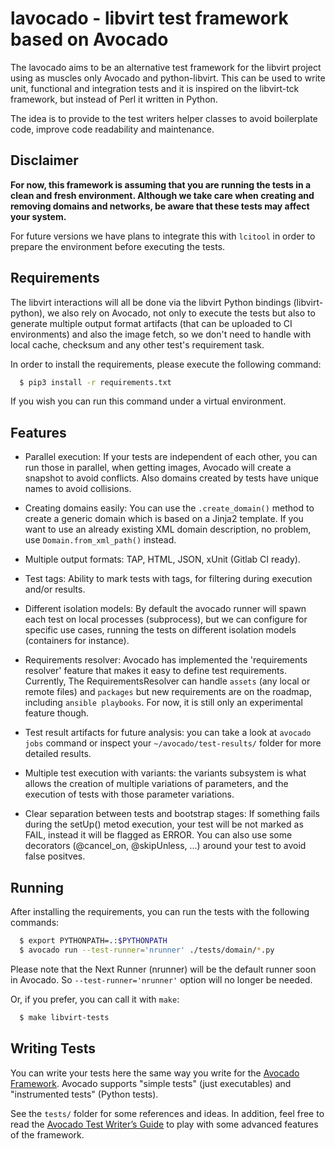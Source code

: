 # lavocado - libvirt test framework based on Avocado

The lavocado aims to be an alternative test framework for the libvirt project
using as muscles only Avocado and python-libvirt. This can be used to write
unit, functional and integration tests and it is inspired on the libvirt-tck
framework, but instead of Perl it written in Python.

The idea is to provide to the test writers helper classes to avoid boilerplate
code, improve code readability and maintenance.

## Disclaimer

**For now, this framework is assuming that you are running the tests in a clean
and fresh environment. Although we take care when creating and removing domains
and networks, be aware that these tests may affect your system.** 

For future versions we have plans to integrate this with `lcitool` in order to
prepare the environment before executing the tests.

## Requirements

The libvirt interactions will all be done via the libvirt Python bindings
(libvirt-python), we also rely on Avocado, not only to execute the tests but
also to generate multiple output format artifacts (that can be uploaded to CI
environments) and also the image fetch, so we don't need to handle with local
cache, checksum and any other test's requirement task.

In order to install the requirements, please execute the following command:

```bash
  $ pip3 install -r requirements.txt
```

If you wish you can run this command under a virtual environment.

## Features

 * Parallel execution: If your tests are independent of each other, you can run
   those in parallel, when getting images, Avocado will create a snapshot to
   avoid conflicts. Also domains created by tests have unique names to avoid
   collisions.

 * Creating domains easily: You can use the `.create_domain()` method to create
   a generic domain which is based on a Jinja2 template. If you want to use an
   already existing XML domain description, no problem, use
   `Domain.from_xml_path()` instead.

 * Multiple output formats: TAP, HTML, JSON, xUnit (Gitlab CI ready).

 * Test tags: Ability to mark tests with tags, for filtering during execution
   and/or results.

 * Different isolation models: By default the avocado runner will spawn each
   test on local processes (subprocess), but we can configure for specific use
   cases, running the tests on different isolation models (containers for
   instance).

 * Requirements resolver: Avocado has implemented the 'requirements resolver'
   feature that makes it easy to define test requirements. Currently, The
   RequirementsResolver can handle `assets` (any local or remote files) and
   `packages` but new requirements are on the roadmap, including `ansible
   playbooks`. For now, it is still only an experimental feature though.

 * Test result artifacts for future analysis: you can take a look at `avocado
   jobs` command or inspect your `~/avocado/test-results/` folder for more
   detailed results.

 * Multiple test execution with variants: the variants subsystem is what allows
   the creation of multiple variations of parameters, and the execution of
   tests with those parameter variations.

 * Clear separation between tests and bootstrap stages: If something fails
   during the setUp() metod execution, your test will be not marked as FAIL,
   instead it will be flagged as ERROR. You can also use some decorators
   (@cancel_on, @skipUnless, ...) around your test to avoid false positves.

## Running

After installing the requirements, you can run the tests with the following
commands:

```bash
  $ export PYTHONPATH=.:$PYTHONPATH
  $ avocado run --test-runner='nrunner' ./tests/domain/*.py
```

Please note that the Next Runner (nrunner) will be the default runner soon in
Avocado. So `--test-runner='nrunner'` option will no longer be needed.

Or, if you prefer, you can call it with `make`:

```bash
  $ make libvirt-tests
```

## Writing Tests

You can write your tests here the same way you write for the [Avocado
Framework](https://avocado-framework.readthedocs.io/en/latest/).
Avocado supports "simple tests" (just executables) and "instrumented tests"
(Python tests).

See the `tests/` folder for some references and ideas. In addition, feel free
to read the [Avocado Test Writer’s
Guide](https://avocado-framework.readthedocs.io/en/latest/guides/writer/) to
play with some advanced features of the framework.
